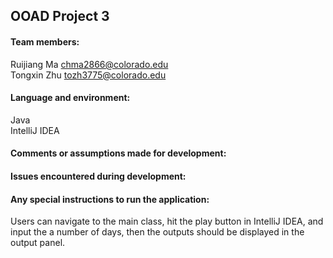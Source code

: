 ## OOAD Project 3 
#### Team members:
Ruijiang Ma chma2866@colorado.edu</br>Tongxin Zhu tozh3775@colorado.edu
#### Language and environment:
Java</br>
IntelliJ IDEA
#### Comments or assumptions made for development:


#### Issues encountered during development:

#### Any special instructions to run the application:
Users can navigate to the main class, hit the play button in IntelliJ IDEA, and input the a number of days, then the outputs should be displayed in the output panel.

